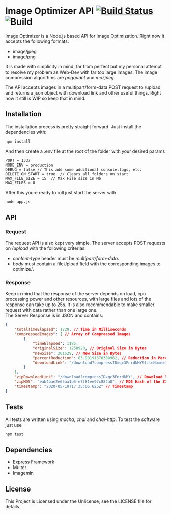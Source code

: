 # Image Optimizer API [![Build Status](https://travis-ci.com/wokiex/image-optimizer-api.svg?branch=master)](https://travis-ci.com/wokiex/image-optimizer-api) ![Build](https://img.shields.io/david/wokiex/image-optimizer-api)

Image Optimizer is a Node.js based API for Image Optimization. Right now it accepts the following formats:

* image/jpeg
* image/png

It is made with simplicity in mind, far from perfect but my personal attempt to resolve my problem as Web-Dev with far too large images. The image compression algorithms are _pngquant_ and _mozjpeg_.

The API accepts images in a multipart/form-data POST request to /upload and returns a json object with download link and other useful things. Right now it still is WIP so keep that in mind.

## Installation
The installation process is pretty straight forward. Just install the dependencies with:
```javascript
npm install
```
And then create a .env file at the root of the folder with your desired params
```
PORT = 1337
NODE_ENV = production 
DEBUG = false // This add some additional console.logs, etc.
DELETE_ON_START = true  // Clears all folders on start
MAX_FILE_SIZE = 15  // Max File size in Mb
MAX_FILES = 8
```
After this youre ready to roll just start the server with
```
node app.js
```
## API

### Request
The request API is also kept very simple. The server accepts POST requests on _/upload_ with the following criterias:
* _content-type_ header must be _multipart/form-data_.
* _body_ must contain a fileUpload field with the corresponding images to optimize.\

### Response
Keep in mind that the response of the server depends on load, cpu processing power and other resources, with large files and lots of the response can take up to 25s. It is also recommendable to make smaller request with data rather than one large one. \
The Server Response is in JSON and contains:

```json
{
    "totalTimeElapsed": 1229, // Time in Milliseconds
    "compressedImages": [ // Array of Compressed Images
        {
            "timeElapsed": 1185,
            "originalSize": 1258920, // Original Size in Bytes
            "newSize": 201529, // New Size in Bytes
            "percentReduction": 83.99191370380962, // Reduction in Percent
            "downloadLink": "/download?compressID=qc3FnrdkMY&fileName=1589823305384.jpg" //Download Link for this specific file
        }
    ],
    "zipDownloadLink": "/download?compressID=qc3FnrdkMY", // Download link for ZIP with all the files
    "zipMD5": "eab4bae2e65aa1b5fe7f81ee97c882a8", // MD5 Hash of the ZIP file
    "timestamp": "2020-05-18T17:35:06.625Z" // Timestamp
}
```

## Tests
All tests are written using _mocha_, _chai_ and _chai-http_. To test the software just use
```
npm test
```

## Dependencies
* Express Framework
* Multer
* Imagemin
  
## License
This Project is Licensed under the Unlicense, see the LICENSE file for details.

